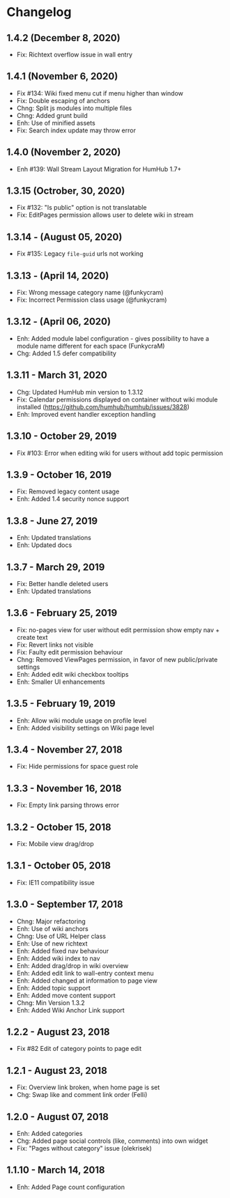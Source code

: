 Changelog
=========

1.4.2 (December 8, 2020)
------------------------
- Fix: Richtext overflow issue in wall entry


1.4.1 (November 6, 2020)
------------------------
- Fix #134: Wiki fixed menu cut if menu higher than window
- Fix: Double escaping of anchors
- Chng: Split js modules into multiple files
- Chng: Added grunt build
- Enh: Use of minified assets
- Fix: Search index update may throw error

1.4.0 (November 2, 2020)
------------------------
- Enh #139: Wall Stream Layout Migration for HumHub 1.7+


1.3.15 (Octrober, 30, 2020)
--------------------------
- Fix #132: "Is public" option is not translatable
- Fix: EditPages permission allows user to delete wiki in stream


1.3.14 - (August 05, 2020)
--------------------------
- Fix #135: Legacy `file-guid` urls not working

1.3.13 - (April 14, 2020)
--------------------------
- Fix: Wrong message category name (@funkycram)
- Fix: Incorrect Permission class usage (@funkycram)


1.3.12 - (April 06, 2020)
--------------------------
- Enh: Added module label configuration - gives possibility to have a module name different for each space (FunkycraM)
- Chg: Added 1.5 defer compatibility


1.3.11 - March 31, 2020
------------------------
- Chg: Updated HumHub min version to 1.3.12
- Fix: Calendar permissions displayed on container without wiki module installed (https://github.com/humhub/humhub/issues/3828)
- Enh: Improved event handler exception handling


1.3.10 - October 29, 2019
------------------------
- Fix #103: Error when editing wiki for users without add topic permission


1.3.9 - October 16, 2019
------------------------
- Fix: Removed legacy content usage
- Enh: Added 1.4 security nonce support


1.3.8 - June 27, 2019
------------------------
- Enh: Updated translations
- Enh: Updated docs

1.3.7 - March 29, 2019
------------------------
- Fix: Better handle deleted users
- Enh: Updated translations


1.3.6 - February 25, 2019
------------------------
- Fix: no-pages view for user without edit permission show empty nav + create text
- Fix: Revert links not visible
- Fix: Faulty edit permission behaviour
- Chng: Removed ViewPages permission, in favor of new public/private settings
- Enh: Added edit wiki checkbox tooltips
- Enh: Smaller UI enhancements


1.3.5 - February 19, 2019
------------------------
- Enh: Allow wiki module usage on profile level
- Enh: Added visibility settings on Wiki page level


1.3.4 - November 27, 2018
------------------------
- Fix: Hide permissions for space guest role


1.3.3 - November 16, 2018
------------------------
- Fix: Empty link parsing throws error


1.3.2 - October 15, 2018
------------------------
- Fix: Mobile view drag/drop


1.3.1 - October 05, 2018
------------------------
- Fix: IE11 compatibility issue


1.3.0 - September 17, 2018
------------------------
- Chng: Major refactoring
- Enh: Use of wiki anchors 
- Chng: Use of URL Helper class
- Enh: Use of new richtext
- Enh: Added fixed nav behaviour
- Enh: Added wiki index to nav
- Enh: Added drag/drop in wiki overview
- Enh: Added edit link to wall-entry context menu
- Enh: Added changed at information to page view
- Enh: Added topic support
- Enh: Added move content support
- Chng: Min Version 1.3.2
- Enh: Added Wiki Anchor Link support


1.2.2 - August 23, 2018
------------------------
- Fix #82 Edit of category points to page edit


1.2.1 - August 23, 2018
------------------------
- Fix: Overview link broken, when home page is set
- Chg: Swap like and comment link order (Felli)


1.2.0 - August 07, 2018
------------------------
- Enh: Added categories
- Chg: Added page social controls (like, comments) into own widget
- Fix: "Pages without category" issue (olekrisek)


1.1.10 - March 14, 2018
------------------------
- Enh: Added Page count configuration

